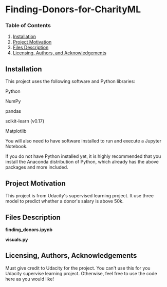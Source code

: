 # Finding-Donors-for-CharityML


### Table of Contents

1. [Installation](#installation)
2. [Project Motivation](#motivation)
3. [Files Description](#files)
4. [Licensing, Authors, and Acknowledgements](#licensing)

## Installation <a name="installation"></a>

This project uses the following software and Python libraries:

Python

NumPy

pandas

scikit-learn (v0.17)

Matplotlib

You will also need to have software installed to run and execute a Jupyter Notebook.

If you do not have Python installed yet, it is highly recommended that you install the Anaconda distribution of Python, which already has the above packages and more included.

## Project Motivation<a name="motivation"></a>

This project is from Udacity's supervised learning project. It use three model to predict whether a donor's salary is above 50k.

## Files Description<a name="files"></a>

**finding_donors.ipynb** 

**visuals.py** 

## Licensing, Authors, Acknowledgements<a name="licensing"></a>

Must give credit to Udacity for the project. You can't use this for you Udacity supervise learning project. Otherwise, feel free to use the code here as you would like! 
